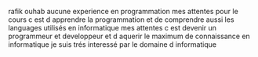 rafik ouhab
aucune experience en programmation 
mes attentes pour le cours c est d apprendre la programmation et de comprendre aussi les languages utilisés en informatique
mes attentes c est devenir un programmeur et developpeur et d aquerir le maximum de connaissance en informatique
je suis trés interessé par le domaine d informatique